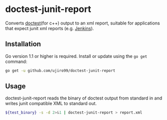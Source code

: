 # doctest-junit-report

Converts [doctest]\(for c++) output to an xml report, suitable for applications that
expect junit xml reports (e.g. [Jenkins](http://jenkins-ci.org)).


## Installation

Go version 1.1 or higher is required. Install or update using the `go get`
command:

```bash
go get -u github.com/ujiro99/doctest-junit-report
```

## Usage

doctest-junit-report reads the binary of doctest output from standard in and writes
junit compatible XML to standard out.

```bash
${test_binary} -s -d 2>&1 | doctest-junit-report > report.xml
```

[doctest]: https://github.com/onqtam/doctest
